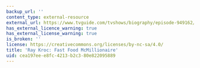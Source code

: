 ```yaml
---
backup_url: ''
content_type: external-resource
external_url: https://www.tvguide.com/tvshows/biography/episode-949162/191411/
has_external_licence_warning: true
has_external_license_warning: true
is_broken: ''
license: https://creativecommons.org/licenses/by-nc-sa/4.0/
title: 'Ray Kroc: Fast Food McMillionaire'
uid: cea197ee-e8fc-4213-b2c3-80e822095889
---
```

